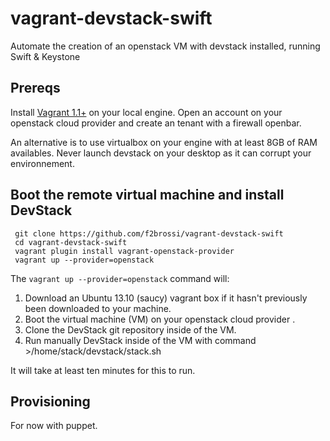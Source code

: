 vagrant-devstack-swift
======================

Automate the creation of an openstack VM with devstack installed, running Swift &amp; Keystone


## Prereqs

Install [Vagrant 1.1+](http://vagrantup.com) on your local engine.
Open an account on your openstack cloud provider and create an tenant with a firewall openbar.

An alternative is to use virtualbox on your engine with at least 8GB of RAM availables. Never launch devstack on your desktop as it can corrupt your environnement.

 ## Boot the remote virtual machine and install DevStack

     git clone https://github.com/f2brossi/vagrant-devstack-swift
     cd vagrant-devstack-swift
     vagrant plugin install vagrant-openstack-provider
     vagrant up --provider=openstack

 The `vagrant up --provider=openstack` command will:

  1. Download an Ubuntu 13.10 (saucy) vagrant box if it hasn't previously been downloaded to your machine.
  2. Boot the virtual machine (VM) on your openstack cloud provider .
  3. Clone the DevStack git repository inside of the VM.
  4. Run manually DevStack inside of the VM with command >/home/stack/devstack/stack.sh

 It will take at least ten minutes for this to run.


## Provisioning

For now with puppet. 
